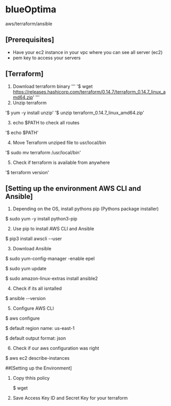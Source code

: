 # blueOptima
aws/terraform/ansible

## [Prerequisites]
- Have your ec2 instance in your vpc where you can see all server (ec2)
- pem key to access your servers

## [Terraform]

1. Download terraform binary
'''
 '$ wget https://releases.hashicorp.com/terraform/0.14.7/terraform_0.14.7_linux_amd64.zip'
'''
2. Unzip terraform

 '$ yum -y install unzip'
 '$ unzip terraform_0.14.7_linux_amd64.zip'

3. echo $PATH to check all routes

  '$ echo $PATH'
  
4. Move Terraform unziped file to usr/local/bin

  '$ sudo mv terraform /usr/local/bin'
  
5. Check if terraform is available from anywhere

  '$ terraform version'
  
## [Setting up the environment AWS CLI and Ansible]

1. Depending on the OS, install pythons pip (Pythons package installer)

  $ sudo yum -y install python3-pip
  
2. Use pip to install AWS CLI and Ansible

  $ pip3 install awscli --user
  
3. Download Ansible

  $ sudo yum-config-manager -enable epel
  
  $ sudo yum update
  
  $ sudo amazon-linux-extras install ansible2

4. Check if its all isntalled

  $ ansible --version
  
5. Configure AWS CLI

  $ aws configure
  
  $ default region name: us-east-1
  
  $ default output format: json
  
6. Check if our aws configuration was right

  $ aws ec2 describe-instances
  
  
##[Setting up the Environment]

1. Copy thhis policy

   $ wget
   
2. Save Access Key ID and Secret Key for your terraform



